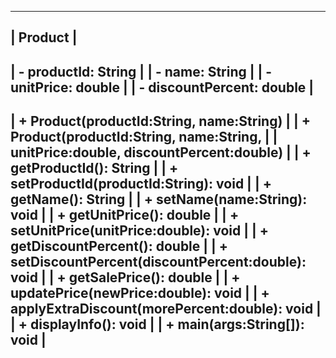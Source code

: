 --------------------------------------------
|                Product                    |
--------------------------------------------
| - productId: String                       |
| - name: String                            |
| - unitPrice: double                       |
| - discountPercent: double                 |
--------------------------------------------
| + Product(productId:String, name:String)  |
| + Product(productId:String, name:String,  |
|           unitPrice:double, discountPercent:double) |
| + getProductId(): String                  |
| + setProductId(productId:String): void    |
| + getName(): String                        |
| + setName(name:String): void               |
| + getUnitPrice(): double                  |
| + setUnitPrice(unitPrice:double): void    |
| + getDiscountPercent(): double            |
| + setDiscountPercent(discountPercent:double): void |
| + getSalePrice(): double                  |
| + updatePrice(newPrice:double): void      |
| + applyExtraDiscount(morePercent:double): void |
| + displayInfo(): void                     |
| + main(args:String[]): void               |
--------------------------------------------
